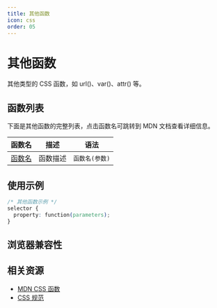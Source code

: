```yaml
---
title: 其他函数
icon: css
order: 05
---
```


# 其他函数

其他类型的 CSS 函数，如 url()、var()、attr() 等。

## 函数列表

下面是其他函数的完整列表，点击函数名可跳转到 MDN 文档查看详细信息。

| 函数名 | 描述 | 语法 |
|-------|------|------|
| [函数名](https://developer.mozilla.org/path/to/function) | 函数描述 | `函数名(参数)` |

<!-- 此处将根据数据自动生成函数表格 -->

## 使用示例

```css
/* 其他函数示例 */
selector {
  property: function(parameters);
}
```

## 浏览器兼容性

<!-- 此处将根据数据自动生成兼容性表格 -->

## 相关资源

- [MDN CSS 函数](https://developer.mozilla.org/zh-CN/docs/Web/CSS/CSS_Functions)
- [CSS 规范](https://www.w3.org/Style/CSS/)
